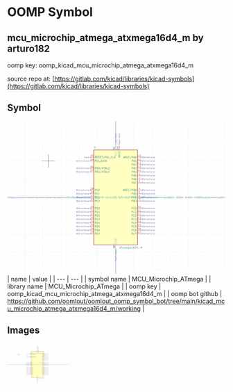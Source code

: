 # OOMP Symbol  
## mcu_microchip_atmega_atxmega16d4_m  by arturo182  
  
oomp key: oomp_kicad_mcu_microchip_atmega_atxmega16d4_m  
  
source repo at: [https://gitlab.com/kicad/libraries/kicad-symbols](https://gitlab.com/kicad/libraries/kicad-symbols)  
## Symbol  
  
[![working.png](working_600.png)](working.png)  
| name | value | 
| --- | --- | 
| symbol name | MCU_Microchip_ATmega | 
| library name | MCU_Microchip_ATmega | 
| oomp key | oomp_kicad_mcu_microchip_atmega_atxmega16d4_m | 
| oomp bot github | https://github.com/oomlout/oomlout_oomp_symbol_bot/tree/main/kicad_mcu_microchip_atmega_atxmega16d4_m/working | 
## Images  
  
[![working.png](working_140.png)](working.png)  
